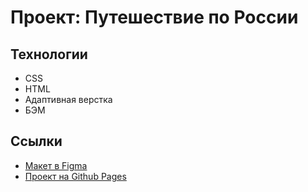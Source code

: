 # Проект: Путешествие по России

## Технологии
* CSS
* HTML
* Адаптивная верстка
* БЭМ


## Ссылки
* [Макет в Figma](https://www.figma.com/file/5S2WSbEFL6awjVWJ0NWL8Q/Sprint-3_-Russia-_-desktop-mobile?node-id=28503%3A0)
* [Проект на Github Pages](https://gagarinkomar.github.io/russian-travel-bootcamp/)
